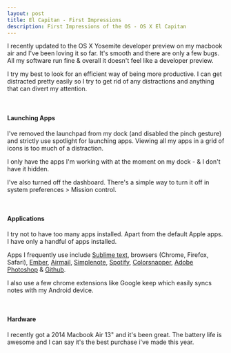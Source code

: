 ```yaml
---
layout: post	
title: El Capitan - First Impressions
description: First Impressions of the OS - OS X El Capitan
---
```


I recently updated to the OS X Yosemite developer preview on my macbook air and I've been loving it so far. It's smooth and there are only a few bugs. All my software run fine &amp; overall it doesn't feel like a developer preview.

I try my best to look for an efficient way of being more productive. I can get distracted pretty easily so I try to get rid of any distractions and anything that can divert my attention.

<br>

#### Launching Apps

I've removed the launchpad from my dock (and disabled the pinch gesture) and strictly use spotlight for launching apps. Viewing all my apps in a grid of icons is too much of a distraction.

I only have the apps I'm working with at the moment on my dock - &amp; I don't have it hidden.

I've also turned off the dashboard. There's a simple way to turn it off in system preferences &gt; Mission control.

<br>

#### Applications

I try not to have too many apps installed. Apart from the default Apple apps. I have only a handful of apps installed.

Apps I frequently use include [Sublime text](http://www.sublimetext.com/), browsers (Chrome, Firefox, Safari),&nbsp;[Ember](http://realmacsoftware.com/ember), [Airmail](http://airmailapp.com/), [Simplenote](https://itunes.apple.com/us/app/simplenote/id692867256?mt=12), [Spotify](https://www.spotify.com/us/download/mac/), [Colorsnapper](http://colorsnapper.com/), [Adobe Photoshop](http://www.adobe.com/support/downloads/product.jsp?product=39&amp;platform=Macintosh) &amp; [Github](https://mac.github.com/).

I also use a few chrome extensions like Google keep which easily syncs notes with my Android device.

<br>

#### Hardware

I recently got a 2014 Macbook Air 13" and it's been great. The battery life is awesome and I can say it's the best purchase i've made this year.